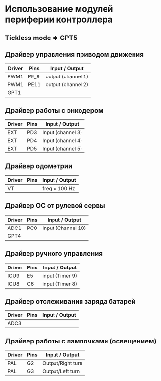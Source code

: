# Использование модулей периферии контроллера

## Tickless mode => GPT5 


## Драйвер управления приводом движения 
Driver | Pins | Input / Output
-------|------|-------
  PWM1 | PE_9 | output (channel 1)
  PWM1 | PE11 | output (channel 2)
  GPT1 |      |

## Драйвер работы с энкодером
Driver | Pins | Input / Output
-------|------|-------
   EXT |  PD3 | Input (channel 3)
   EXT |  PD4 | Input (channel 4)
   EXT |  PD5 | Input (channel 5)

## Драйвер одометрии
Driver | Pins | Input / Output
-------|------|-------
   VT  |	    | freq = 100 Hz

## Драйвер OC от рулевой сервы
Driver | Pins | Input / Output
-------|------|-------
  ADC1 | PC0  | Input (Channel 10)
  GPT4 |      | 

## Драйвер ручного управления
Driver | Pins | Input / Output
-------|------|-------
ICU9 | E5 | input (Timer 9)
ICU8 | C6 | input (Timer 8)


## Драйвер отслеживания заряда батарей
Driver | Pins | Input / Output
-------|------|-------
  ADC3 | 


## Драйвер работы с лампочками (освещением)
 Driver | Pins | Input / Output
 -------|------|-------
    PAL |  G2  | Output/Right turn
    PAL |  G3  | Output/Left turn 
